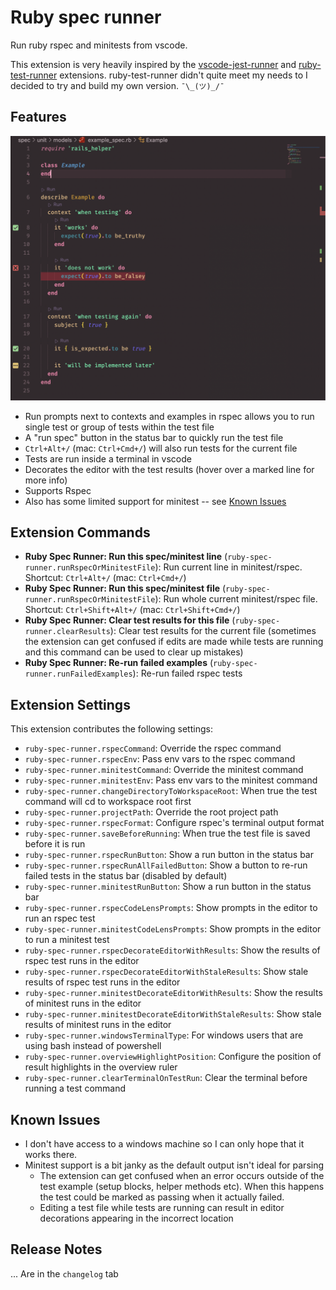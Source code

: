 # Ruby spec runner

Run ruby rspec and minitests from vscode.

This extension is very heavily inspired by the [vscode-jest-runner](https://marketplace.visualstudio.com/items?itemName=firsttris.vscode-jest-runner) and [ruby-test-runner](https://marketplace.visualstudio.com/items?itemName=MateuszDrewniak.ruby-test-runner) extensions. ruby-test-runner didn't quite meet my needs to I decided to try and build my own version. `¯\_(ツ)_/¯`

## Features

![screenshot of an example spec](images/screenshot.png)

- Run prompts next to contexts and examples in rspec allows you to run single test or group of tests within the test file
- A "run spec" button in the status bar to quickly run the test file
- `Ctrl+Alt+/` (mac: `Ctrl+Cmd+/`) will also run tests for the current file
- Tests are run inside a terminal in vscode
- Decorates the editor with the test results (hover over a marked line for more info)
- Supports Rspec
- Also has some limited support for minitest -- see [Known Issues](#known-issues)

## Extension Commands

- **Ruby Spec Runner: Run this spec/minitest line** (`ruby-spec-runner.runRspecOrMinitestFile`): Run current line in minitest/rspec. Shortcut: `Ctrl+Alt+/` (mac: `Ctrl+Cmd+/`)
- **Ruby Spec Runner: Run this spec/minitest file** (`ruby-spec-runner.runRspecOrMinitestFile`): Run whole current minitest/rspec file. Shortcut: `Ctrl+Shift+Alt+/` (mac: `Ctrl+Shift+Cmd+/`)
- **Ruby Spec Runner: Clear test results for this file** (`ruby-spec-runner.clearResults`): Clear test results for the current file (sometimes the extension can get confused if edits are made while tests are running and this command can be used to clear up mistakes)
- **Ruby Spec Runner: Re-run failed examples** (`ruby-spec-runner.runFailedExamples`): Re-run failed rspec tests

## Extension Settings

This extension contributes the following settings:

- `ruby-spec-runner.rspecCommand`: Override the rspec command
- `ruby-spec-runner.rspecEnv`: Pass env vars to the rspec command
- `ruby-spec-runner.minitestCommand`: Override the minitest command
- `ruby-spec-runner.minitestEnv`: Pass env vars to the minitest command
- `ruby-spec-runner.changeDirectoryToWorkspaceRoot`: When true the test command will cd to workspace root first
- `ruby-spec-runner.projectPath`: Override the root project path
- `ruby-spec-runner.rspecFormat`: Configure rspec's terminal output format
- `ruby-spec-runner.saveBeforeRunning`: When true the test file is saved before it is run
- `ruby-spec-runner.rspecRunButton`: Show a run button in the status bar
- `ruby-spec-runner.rspecRunAllFailedButton`: Show a button to re-run failed tests in the status bar (disabled by default)
- `ruby-spec-runner.minitestRunButton`: Show a run button in the status bar
- `ruby-spec-runner.rspecCodeLensPrompts`: Show prompts in the editor to run an rspec test
- `ruby-spec-runner.minitestCodeLensPrompts`: Show prompts in the editor to run a minitest test
- `ruby-spec-runner.rspecDecorateEditorWithResults`: Show the results of rspec test runs in the editor
- `ruby-spec-runner.rspecDecorateEditorWithStaleResults`: Show stale results of rspec test runs in the editor
- `ruby-spec-runner.minitestDecorateEditorWithResults`: Show the results of minitest runs in the editor
- `ruby-spec-runner.minitestDecorateEditorWithStaleResults`: Show stale results of minitest runs in the editor
- `ruby-spec-runner.windowsTerminalType`: For windows users that are using bash instead of powershell
- `ruby-spec-runner.overviewHighlightPosition`: Configure the position of result highlights in the overview ruler
- `ruby-spec-runner.clearTerminalOnTestRun`: Clear the terminal before running a test command

## Known Issues

- I don't have access to a windows machine so I can only hope that it works there.
- Minitest support is a bit janky as the default output isn't ideal for parsing
  - The extension can get confused when an error occurs outside of the test example (setup blocks, helper methods etc). When this happens the test could be marked as passing when it actually failed.
  - Editing a test file while tests are running can result in editor decorations appearing in the incorrect location

## Release Notes

... Are in the `changelog` tab
